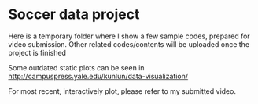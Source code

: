 # Soccer data project

Here is a temporary folder where I show a few sample codes, prepared for video submission. Other related codes/contents will be uploaded once the project is finished

Some outdated static plots can be seen in 
http://campuspress.yale.edu/kunlun/data-visualization/

For most recent, interactively plot, please refer to my submitted video.


